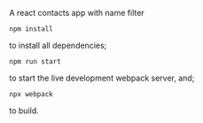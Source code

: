 A react contacts app with name filter
```
npm install 
```
to install all dependencies;
```
npm run start
```
to start the live development webpack server, and;
```
npx webpack
```
to build.
